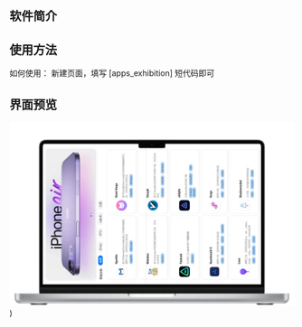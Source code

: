 ## 软件简介

## 使用方法

如何使用： 新建页面，填写 [apps_exhibition] 短代码即可
## 界面预览
![image](https://github.com/Jacky088/app-wordpress/blob/main/assets/pc-demo-img.png))
